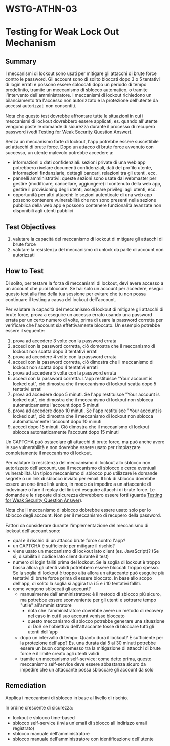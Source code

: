 # WSTG-ATHN-03

# Testing for Weak Lock Out Mechanism

## Summary

I meccanismi di lockout sono usati per mitigare gli attacchi di brute force contro le password.
Gli account sono di solito bloccati dopo 3 o 5 tentativi di login errati e possono essere sbloccati dopo un periodo di tempo predefinito, tramite un meccanismo di sblocco automatico, o tramite l'intervento dell'amministratore.
I meccanismi di lockout richiedono un bilanciamento tra l'accesso non autorizzato e la protezione dell'utente da accessi autorizzati non consentiti.

Nota che questo test dovrebbe affrontare tutte le situazioni in cui i meccanismi di lockout dovrebbero essere applicati, es. quando all'utente vengono poste le domande di sicurezza durante il processo di recupero password (vedi [Testing for Weak Security Question Answer](./WSTG-ATHN-08.md)).

Senza un meccanismo forte di lockout, l'app potrebbe essere suscettibile ad attacchi di brute force.
Dopo un attacco di brute force avvenuto con successo, un utente malevolo potrebbe accedere a:

- informazioni o dati confidenziali:
sezioni private di una web app potrebbero rivelare documenti confidenziali, dati del profilo utente, informazioni findanziarie, dettagli bancari, relazioni tra gli utenti, ecc.
- pannelli amministrativi:
queste sezioni sono usate dai webmaster per gestire (modificare, cancellare, aggiungere) il contenuto della web app, gestire il provisioning degli utenti, assegnare privilegi agli utenti, ecc.
- opportunità per altri attacchi:
le sezioni autenticate di una web app possono contenere vulnerabilità che non sono presenti nella sezione pubblica della web app e possono contenere funzionalità avanzate non disponibili agli utenti pubblici

## Test Objectives

1. valutare la capacità del meccanismo di lockout di mitigare gli attacchi di brute force
2. valutare la resistenza del meccanismo di unlock da parte di account non autorizzati

## How to Test

Di solito, per testare la forza di meccanismi di lockout, devi avere accesso a un account che puoi bloccare.
Se hai solo un account per accedere, esegui questo test alla fine della tua sessione per evitare che tu non possa continuare il testing a causa del lockout dell'account.

Per valutare la capacità del meccanismo di lockout di mitigare gli attacchi di brute force, prova a eseguire un accesso errato usando una password errata per un certo numero di volte, prima di usare la password corretta per verificare che l'account sia effettivamente bloccato.
Un esempio potrebbe essere il seguente:

1. prova ad accedere 3 volte con la password errata
2. accedi con la password corretta, ciò domostra che il meccanismo di lockout non scatta dopo 3 tentativi errati
3. prova ad accedere 4 volte con la password errata
4. accedi con la password corretta, ciò dimostra che il meccanismo di lockout non scatta dopo 4 tentativi errati
5. prova ad accedere 5 volte con la password errata
6. accedi con la password corretta.
L'app restituisce "Your account is locked out", ciò dimostra che il meccanismo di lockout scatta dopo 5 tentativi errati
7. prova ad accedere dopo 5 minuti.
Se l'app restituisce "Your account is locked out", ciò dimostra che il meccanismo di lockout non sblocca automaticamente l'account dopo 5 minuti
8. prova ad accedere dopo 10 minuti.
Se l'app restituisce "Your account is locked out", ciò dimostra che il meccanismo di lockout non sblocca automaticamente l'account dopo 10 minuti
9. accedi dopo 15 minuti.
Ciò dimostra che il meccanismo di lockout sblocca automaticamente l'account dopo 15 minuti

Un CAPTCHA può ostacolare gli attacchi di brute force, ma può anche avere le sue vulnerabilità e non dovrebbe essere usato per rimpiazzare completamente il meccanismo di lockout.

Per valutare la resistenza del meccanismo di lockout allo sblocco non autorizzato dell'account, usa il meccanismo di sblocco e cerca eventuali vulnerabilità.
Un tipico meccanismo di sblocco può utilizzare le domande segrete o un link di sblocco inviato per email.
Il link di sblocco dovrebbe essere un one-time link unico, in modo da impedire a un attaccante di indovinare o fare il replay del link ed eseguire attacchi di brute force.
Le domande e le risposte di sicurezza dovrebbero essere forti (guarda [Testing for Weak Security Question Answer](./WSTG-ATHN-08.md)).

Nota che il meccanismo di sblocco dobrebbe essere usato solo per lo sblocco degli account.
Non per il meccanismo di recupero della password.

Fattori da considerare durante l'implementazione del meccanismo di lockout dell'account sono:

- qual è il rischio di un attacco brute force contro l'app? 
- un CAPTCHA è sufficiente per mitigare il rischio?
- viene usato un meccanismo di lockout lato client (es. JavaScript)?
(Se sì, disabilita il codice lato client durante il test)
- numero di login falliti prima del lockout.
Se la soglia di lockout è troppo bassa 
allora gli utenti validi potrebbero essere bloccati troppo spesso.
Se la soglia di lockout è troppo alta 
allora un attaccante può eseguire più tentativi di brute force prima di essere bloccato.
In base allo scopo dell'app, di solito la soglia si aggira tra i 5 e i 10 tentativi falliti.
- come vengono sbloccati gli account?
	- manualmente dall'amministratore:
	è il metodo di sblocco più sicuro, ma potrebbe essere sconveniente per gli utenti e sottrarre tempo "utile" all'amministratore
		- nota che l'amministratore dovrebbe avere un metodo di recovery nel caso in cui il suo account venisse bloccato
		- questo meccanismo di sblocco potrebbe generare una situazione di DoS se l'obiettivo dell'attaccante fosse di bloccare tutti gli utenti dell'app
	- dopo un intervallo di tempo:
	Quanto dura il lockout?
	È sufficiente per la protezione dell'app?
	Es. una durata dai 5 ai 30 minuti potrebbe essere un buon compromesso tra la mitigazione di attacchi di brute force e il limite creato agli utenti validi
	- tramite un meccanismo self-service:
	come detto prima, questo meccanismo self-service deve essere abbastanza sicuro da impedire che un attaccante possa sbloccare gli account da solo

## Remediation

Applica i meccanismi di sblocco in base al livello di rischio.

In ordine crescente di sicurezza:

- lockout e sblocco time-based
- sblocco self-service (invia un'email di sblocco all'indirizzo email registrato)
- sblocco manuale dell'amministratore
- sblocco manuale dell'amministratore con identificazione dell'utente